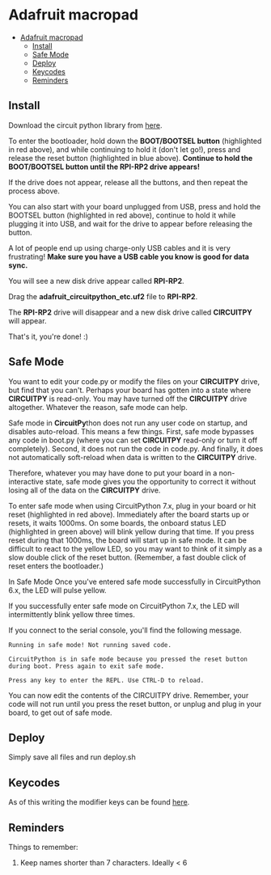 # Adafruit macropad

- [Adafruit macropad](#adafruit-macropad)
  - [Install](#install)
  - [Safe Mode](#safe-mode)
  - [Deploy](#deploy)
  - [Keycodes](#keycodes)
  - [Reminders](#reminders)

## Install
Download the circuit python library from [here](https://circuitpython.org/board/adafruit_macropad_rp2040/).

To enter the bootloader, hold down the **BOOT/BOOTSEL button** (highlighted in red above), and while continuing to hold it (don't let go!), press and release the reset button (highlighted in blue above). **Continue to hold the BOOT/BOOTSEL button until the RPI-RP2 drive appears!**

If the drive does not appear, release all the buttons, and then repeat the process above.

You can also start with your board unplugged from USB, press and hold the BOOTSEL button (highlighted in red above), continue to hold it while plugging it into USB, and wait for the drive to appear before releasing the button.

A lot of people end up using charge-only USB cables and it is very frustrating! **Make sure you have a USB cable you know is good for data sync.**

You will see a new disk drive appear called **RPI-RP2**.

Drag the **adafruit_circuitpython_etc.uf2** file to **RPI-RP2**.

The **RPI-RP2** drive will disappear and a new disk drive called **CIRCUITPY** will appear.

That's it, you're done! :)

## Safe Mode
You want to edit your code.py or modify the files on your **CIRCUITPY** drive, but find that you can't. Perhaps your board has gotten into a state where **CIRCUITPY** is read-only. You may have turned off the **CIRCUITPY** drive altogether. Whatever the reason, safe mode can help.

Safe mode in **CircuitPy**thon does not run any user code on startup, and disables auto-reload. This means a few things. First, safe mode bypasses any code in boot.py (where you can set **CIRCUITPY** read-only or turn it off completely). Second, it does not run the code in code.py. And finally, it does not automatically soft-reload when data is written to the **CIRCUITPY** drive.

Therefore, whatever you may have done to put your board in a non-interactive state, safe mode gives you the opportunity to correct it without losing all of the data on the **CIRCUITPY** drive.

To enter safe mode when using CircuitPython 7.x, plug in your board or hit reset (highlighted in red above). Immediately after the board starts up or resets, it waits 1000ms. On some boards, the onboard status LED (highlighted in green above) will blink yellow during that time. If you press reset during that 1000ms, the board will start up in safe mode. It can be difficult to react to the yellow LED, so you may want to think of it simply as a slow double click of the reset button. (Remember, a fast double click of reset enters the bootloader.)

In Safe Mode
Once you've entered safe mode successfully in CircuitPython 6.x, the LED will pulse yellow.

If you successfully enter safe mode on CircuitPython 7.x, the LED will intermittently blink yellow three times.

If you connect to the serial console, you'll find the following message.
```Auto-reload is off.
Running in safe mode! Not running saved code.

CircuitPython is in safe mode because you pressed the reset button during boot. Press again to exit safe mode.

Press any key to enter the REPL. Use CTRL-D to reload.
```

You can now edit the contents of the CIRCUITPY drive. Remember, your code will not run until you press the reset button, or unplug and plug in your board, to get out of safe mode.

## Deploy
Simply save all files and run deploy.sh

## Keycodes
As of this writing the modifier keys can be found [here](https://circuitpython.readthedocs.io/projects/hid/en/latest/_modules/adafruit_hid/keycode.html).


## Reminders
Things to remember:
1. Keep names shorter than 7 characters. Ideally < 6

